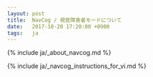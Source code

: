 ```yaml
---
layout: post
title:  NavCog / 視覚障害者モードについて
date:   2017-10-20 17:20:00 +0900
tags:   ja
---
```


{% include ja/_about_navcog.md %}

{% include ja/_navcog_instructions_for_vi.md %}
